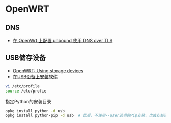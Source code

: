 # OpenWRT

## DNS

- [在 OpenWrt 上配置 unbound 使用 DNS over TLS](https://www.rubyfish.cn/unbound-with-dnsmasq-on-openwrt)

## USB储存设备

- [OpenWRT: Using storage devices](https://openwrt.org/docs/guide-user/storage/usb-drives)
- [在USB设备上安装软件](http://tuntuntun.net/OpenWrt%E6%8C%82%E8%BD%BDUSB%EF%BC%8C%E5%9C%A8U%E7%9B%98%E4%B8%8A%E5%AE%89%E8%A3%85%E8%BD%AF%E4%BB%B6.html)

```sh
vi /etc/profile
source /etc/profie
```

指定Python的安装目录

```sh
opkg install python -d usb
opkg install python-pip -d usb  # 此后，不使用--user选项的Pip安装，也会安装到USB目录
```
